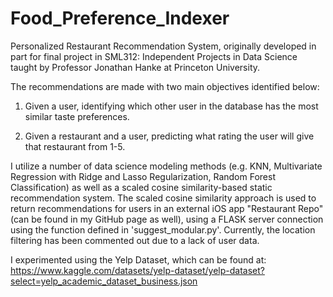 # Food_Preference_Indexer

Personalized Restaurant Recommendation System, originally developed in part for final project in SML312: Independent Projects in Data Science taught by Professor Jonathan Hanke at Princeton University. 

The recommendations are made with two main objectives identified below:

1. Given a user, identifying which other user in the database has the most similar taste preferences.

2. Given a restaurant and a user, predicting what rating the user will give that restaurant from 1-5.

I utilize a number of data science modeling methods (e.g. KNN, Multivariate Regression with Ridge and Lasso Regularization, Random Forest Classification) as well as a scaled cosine similarity-based static recommendation system. The scaled cosine similarity approach is used to return recommendations for users in an external iOS app "Restaurant Repo" (can be found in my GitHub page as well), using a FLASK server connection using the function defined in 'suggest_modular.py'. Currently, the location filtering has been commented out due to a lack of user data. 

I experimented using the Yelp Dataset, which can be found at: https://www.kaggle.com/datasets/yelp-dataset/yelp-dataset?select=yelp_academic_dataset_business.json
